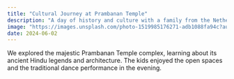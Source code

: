 ```yaml
---
title: "Cultural Journey at Prambanan Temple"
description: "A day of history and culture with a family from the Netherlands."
image: "https://images.unsplash.com/photo-1519985176271-adb1088fa94c?auto=format&fit=crop&w=600&q=80"
date: 2024-06-02
---
```


We explored the majestic Prambanan Temple complex, learning about its ancient Hindu legends and architecture. The kids enjoyed the open spaces and the traditional dance performance in the evening.
